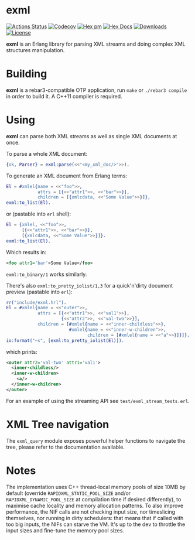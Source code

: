 exml
====

[![Actions Status](https://github.com/esl/exml/actions/workflows/ci.yml/badge.svg)](https://github.com/esl/exml/actions/workflows/ci.yml)
[![Codecov](https://codecov.io/gh/esl/exml/branch/master/graph/badge.svg)](https://codecov.io/gh/esl/exml)
[![Hex pm](https://img.shields.io/hexpm/v/hexml.svg)](https://hex.pm/packages/hexml)
[![Hex Docs](https://img.shields.io/badge/hex-docs-lightgreen.svg)](https://hexdocs.pm/hexml/)
[![Downloads](https://img.shields.io/hexpm/dt/hexml.svg)](https://hex.pm/packages/hexml)
[![License](https://img.shields.io/hexpm/l/hexml.svg)](https://github.com/esl/hexml/blob/master/LICENSE)

**exml** is an Erlang library for parsing XML streams and doing complex XML structures manipulation.

Building
========

**exml** is a rebar3-compatible OTP application, run `make` or `./rebar3 compile` in order to build it. A C++11 compiler is required.


Using
=====

**exml** can parse both XML streams as well as single XML documents at once.

To parse a whole XML document:

```erlang
{ok, Parser} = exml:parse(<<"<my_xml_doc/>">>).
```

To generate an XML document from Erlang terms:

```erlang
El = #xmlel{name = <<"foo">>,
            attrs = [{<<"attr1">>, <<"bar">>}],
            children = [{xmlcdata, <<"Some Value">>}]},
exml:to_list(El).
```
or (pastable into `erl` shell):
```erlang
El = {xmlel, <<"foo">>,
      [{<<"attr1">>, <<"bar">>}],
      [{xmlcdata, <<"Some Value">>}]}.
exml:to_list(El).
```

Which results in:
```xml
<foo attr1='bar'>Some Value</foo>
```

`exml:to_binary/1` works similarly.

There's also `exml:to_pretty_iolist/1,3` for a quick'n'dirty document preview (pastable into `erl`):

```erlang
rr("include/exml.hrl").
El = #xmlel{name = <<"outer">>,
            attrs = [{<<"attr1">>, <<"val1">>},
                     {<<"attr2">>, <<"val-two">>}],
            children = [#xmlel{name = <<"inner-childless">>},
                        #xmlel{name = <<"inner-w-children">>,
                               children = [#xmlel{name = <<"a">>}]}]}.
io:format("~s", [exml:to_pretty_iolist(El)]).
```
which prints:
```xml
<outer attr2='val-two' attr1='val1'>
  <inner-childless/>
  <inner-w-children>
    <a/>
  </inner-w-children>
</outer>
```

For an example of using the streaming API see `test/exml_stream_tests.erl`.

XML Tree navigation
=====

The `exml_query` module exposes powerful helper functions to navigate the tree, please refer to the documentation available.


Notes
=====

The implementation uses C++ thread-local memory pools of size 10MB by default (override `RAPIDXML_STATIC_POOL_SIZE` and/or `RAPIDXML_DYNAMIC_POOL_SIZE` at compilation time if desired differently), to maximise cache locality and memory allocation patterns. To also improve performance, the NIF calls are not checking input size, nor timeslicing themselves, nor running in dirty schedulers: that means that if called with too big inputs, the NIFs can starve the VM. It's up to the dev to throttle the input sizes and fine-tune the memory pool sizes.
